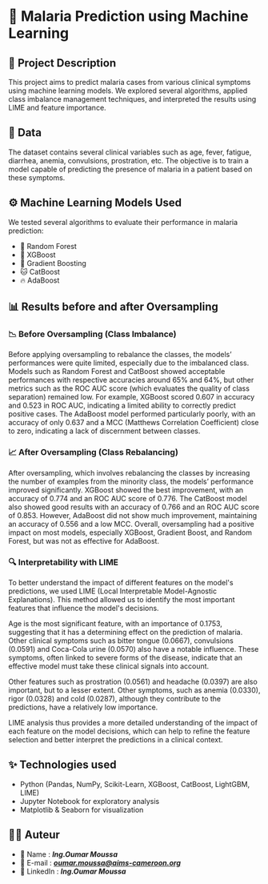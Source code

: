 # 🦠 Malaria Prediction using Machine Learning
## 📌 Project Description
This project aims to predict malaria cases from various clinical symptoms using machine learning models. We explored several algorithms, applied class imbalance management techniques, and interpreted the results using LIME and feature importance.
## 📂 Data
The dataset contains several clinical variables such as age, fever, fatigue, diarrhea, anemia, convulsions, prostration, etc. The objective is to train a model capable of predicting the presence of malaria in a patient based on these symptoms.
## ⚙️ Machine Learning Models Used

We tested several algorithms to evaluate their performance in malaria prediction:

- 🌳 Random Forest
- 🎯 XGBoost
- 🚀 Gradient Boosting
- 🐱 CatBoost
- 🔥 AdaBoost
## 📊 Results before and after Oversampling
### 📉 Before Oversampling (Class Imbalance)
Before applying oversampling to rebalance the classes, the models’ performances were quite limited, especially due to the imbalanced class. Models such as Random Forest and CatBoost showed acceptable performances with respective accuracies around 65% and 64%, but other metrics such as the ROC AUC score (which evaluates the quality of class separation) remained low. For example, XGBoost scored 0.607 in accuracy and 0.523 in ROC AUC, indicating a limited ability to correctly predict positive cases. The AdaBoost model performed particularly poorly, with an accuracy of only 0.637 and a MCC (Matthews Correlation Coefficient) close to zero, indicating a lack of discernment between classes.
### 📈 After Oversampling (Class Rebalancing)
After oversampling, which involves rebalancing the classes by increasing the number of examples from the minority class, the models’ performance improved significantly. XGBoost showed the best improvement, with an accuracy of 0.774 and an ROC AUC score of 0.776. The CatBoost model also showed good results with an accuracy of 0.766 and an ROC AUC score of 0.853. However, AdaBoost did not show much improvement, maintaining an accuracy of 0.556 and a low MCC. Overall, oversampling had a positive impact on most models, especially XGBoost, Gradient Boost, and Random Forest, but was not as effective for AdaBoost.
### 🔍 Interpretability with LIME
To better understand the impact of different features on the model's predictions, we used LIME (Local Interpretable Model-Agnostic Explanations). This method allowed us to identify the most important features that influence the model's decisions.

Age is the most significant feature, with an importance of 0.1753, suggesting that it has a determining effect on the prediction of malaria. Other clinical symptoms such as bitter tongue (0.0667), convulsions (0.0591) and Coca-Cola urine (0.0570) also have a notable influence. These symptoms, often linked to severe forms of the disease, indicate that an effective model must take these clinical signals into account.

Other features such as prostration (0.0561) and headache (0.0397) are also important, but to a lesser extent. Other symptoms, such as anemia (0.0330), rigor (0.0328) and cold (0.0287), although they contribute to the predictions, have a relatively low importance.

LIME analysis thus provides a more detailed understanding of the impact of each feature on the model decisions, which can help to refine the feature selection and better interpret the predictions in a clinical context.
## ✨ Technologies used

- Python (Pandas, NumPy, Scikit-Learn, XGBoost, CatBoost, LightGBM, LIME)
- Jupyter Notebook for exploratory analysis
- Matplotlib & Seaborn for visualization
## 👨‍💻 Auteur

- 📌 Name : ***Ing.Oumar Moussa***
- 📌 E-mail : ***oumar.moussa@aims-cameroon.org***
- 📌 LinkedIn : ***Ing.Oumar Moussa***
